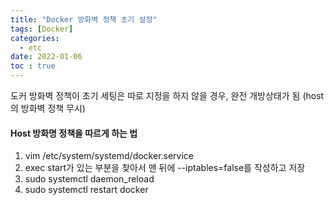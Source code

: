 ```yaml
---
title: "Docker 방화벽 정책 초기 설정"
tags: [Docker]
categories:
  - etc
date: 2022-01-06
toc : true
---
```


도커 방화벽 정책이 초기 세팅은 따로 지정을 하지 않을 경우, 완전 개방상태가 됨
(host의 방화벽 정책 무시)

#### Host 방화명 정책을 따르게 하는 법
1. vim /etc/system/systemd/docker.service
2. exec start가 있는 부분을 찾아서 맨 뒤에 --iptables=false를 작성하고 저장
3. sudo systemctl daemon_reload
4. sudo systemctl restart docker
